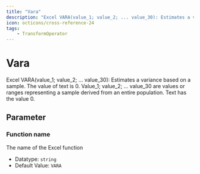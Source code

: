 ```yaml
---
title: "Vara"
description: "Excel VARA(value_1; value_2; ... value_30): Estimates a variance based on a sample. The value of text is 0. Value_1; value_2; ... value_30 are values or ranges representing a sample derived from an entire population. Text has the value 0."
icon: octicons/cross-reference-24
tags: 
    - TransformOperator
---
```

# Vara
<!-- This file was generated - DO NOT CHANGE IT MANUALLY -->



Excel VARA(value_1; value_2; ... value_30): Estimates a variance based on a sample. The value of text is 0. Value_1; value_2; ... value_30 are values or ranges representing a sample derived from an entire population. Text has the value 0.

## Parameter

### Function name

The name of the Excel function

- Datatype: `string`
- Default Value: `VARA`



